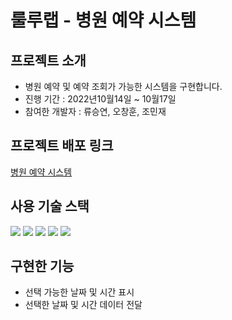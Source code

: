 # 룰루랩 - 병원 예약 시스템

## 프로젝트 소개 
- 병원 예약 및 예약 조회가 가능한 시스템을 구현합니다.  
- 진행 기간 : 2022년10월14일 ~ 10월17일 
- 참여한 개발자 : 류승연, 오창훈, 조민재 

## 프로젝트 배포 링크
[병원 예약 시스템](https://comforting-choux-3f20d5.netlify.app) 

## 사용 기술 스택
<img src="https://img.shields.io/badge/react-61DAFB?style=for-the-badge&logo=react&logoColor=black"> <img src="https://img.shields.io/badge/javascript-F7DF1E?style=for-the-badge&logo=javascript&logoColor=black"> <img src="https://img.shields.io/badge/Sass-CC6699?style=for-the-badge&logo=Sass&logoColor=white"> <img src="https://img.shields.io/badge/Tailwind CSS-06B6D4?style=for-the-badge&logo=Tailwind CSS&logoColor=black"> <img src="https://img.shields.io/badge/github-181717?style=for-the-badge&logo=github&logoColor=white"> 

## 구현한 기능
  - 선택 가능한 날짜 및 시간 표시 
  - 선택한 날짜 및 시간 데이터 전달 

  
